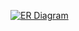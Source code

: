 [![ER Diagram](https://drive.google.com/file/d/1-9i00y5h16p_j7Cz27VXhzTUJbfJWnMP/view?usp=sharing)](https://drive.google.com/file/d/1-9i00y5h16p_j7Cz27VXhzTUJbfJWnMP/view?usp=sharing)


